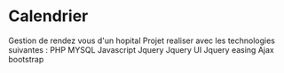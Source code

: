 # Calendrier
Gestion de rendez vous d'un hopital
Projet realiser avec les technologies suivantes :
PHP
MYSQL
Javascript
Jquery
Jquery UI
Jquery easing
Ajax
bootstrap
